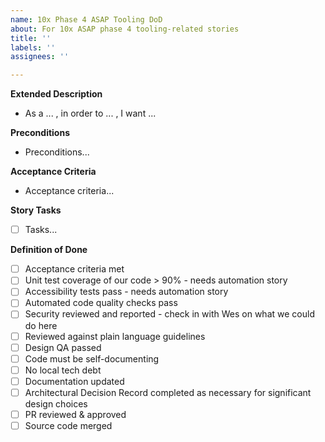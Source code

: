 ```yaml
---
name: 10x Phase 4 ASAP Tooling DoD
about: For 10x ASAP phase 4 tooling-related stories
title: ''
labels: ''
assignees: ''

---
```


**Extended Description**
- As a ... , in order to ... , I want ...

**Preconditions**
- Preconditions...

**Acceptance Criteria**
- Acceptance criteria...

**Story Tasks**
- [ ] Tasks...

**Definition of Done**
 - [ ] Acceptance criteria met
 - [ ] Unit test coverage of our code > 90% - needs automation story
 - [ ] Accessibility tests pass - needs automation story
 - [ ] Automated code quality checks pass
 - [ ] Security reviewed and reported - check in with Wes on what we could do here
 - [ ] Reviewed against plain language guidelines
 - [ ] Design QA passed
 - [ ] Code must be self-documenting
 - [ ] No local tech debt
 - [ ] Documentation updated
 - [ ] Architectural Decision Record completed as necessary for significant design choices
 - [ ] PR reviewed & approved
 - [ ] Source code merged
